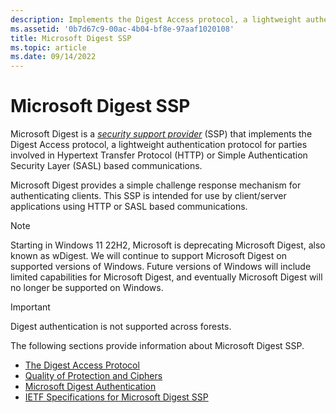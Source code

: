 ```yaml
---
description: Implements the Digest Access protocol, a lightweight authentication protocol for use with Hypertext Transfer Protocol or Simple Authentication Security Layer.
ms.assetid: '0b7d67c9-00ac-4b04-bf8e-97aaf1020108'
title: Microsoft Digest SSP
ms.topic: article
ms.date: 09/14/2022
---
```


# Microsoft Digest SSP

Microsoft Digest is a [*security support provider*](../secgloss/s-gly.md) (SSP) that implements the Digest Access protocol, a lightweight authentication protocol for parties involved in Hypertext Transfer Protocol (HTTP) or Simple Authentication Security Layer (SASL) based communications.

Microsoft Digest provides a simple challenge response mechanism for authenticating clients. This SSP is intended for use by client/server applications using HTTP or SASL based communications.

> [!NOTE]
> Starting in Windows 11 22H2, Microsoft is deprecating Microsoft Digest, also known as wDigest. We will continue to support Microsoft Digest on supported versions of Windows. Future versions of Windows will include limited capabilities for Microsoft Digest, and eventually Microsoft Digest will no longer be supported on Windows.

> [!IMPORTANT]
> Digest authentication is not supported across forests.

The following sections provide information about Microsoft Digest SSP.

- [The Digest Access Protocol](the-digest-access-protocol.md)
- [Quality of Protection and Ciphers](quality-of-protection-and-ciphers.md)
- [Microsoft Digest Authentication](microsoft-digest-authentication.md)
- [IETF Specifications for Microsoft Digest SSP](ietf-specifications-for-microsoft-digest-ssp.md)
